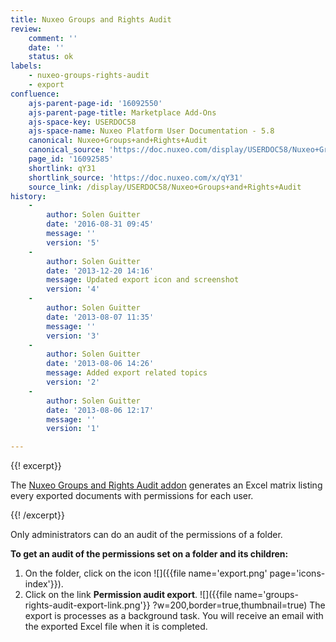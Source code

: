 ```yaml
---
title: Nuxeo Groups and Rights Audit
review:
    comment: ''
    date: ''
    status: ok
labels:
    - nuxeo-groups-rights-audit
    - export
confluence:
    ajs-parent-page-id: '16092550'
    ajs-parent-page-title: Marketplace Add-Ons
    ajs-space-key: USERDOC58
    ajs-space-name: Nuxeo Platform User Documentation - 5.8
    canonical: Nuxeo+Groups+and+Rights+Audit
    canonical_source: 'https://doc.nuxeo.com/display/USERDOC58/Nuxeo+Groups+and+Rights+Audit'
    page_id: '16092585'
    shortlink: qY31
    shortlink_source: 'https://doc.nuxeo.com/x/qY31'
    source_link: /display/USERDOC58/Nuxeo+Groups+and+Rights+Audit
history:
    - 
        author: Solen Guitter
        date: '2016-08-31 09:45'
        message: ''
        version: '5'
    - 
        author: Solen Guitter
        date: '2013-12-20 14:16'
        message: Updated export icon and screenshot
        version: '4'
    - 
        author: Solen Guitter
        date: '2013-08-07 11:35'
        message: ''
        version: '3'
    - 
        author: Solen Guitter
        date: '2013-08-06 14:26'
        message: Added export related topics
        version: '2'
    - 
        author: Solen Guitter
        date: '2013-08-06 12:17'
        message: ''
        version: '1'

---
```

{{! excerpt}}

The [Nuxeo Groups and Rights Audit addon](https://connect.nuxeo.com/nuxeo/site/marketplace/package/nuxeo-groups-rights-audit) generates an Excel matrix listing every exported documents with permissions for each user.

{{! /excerpt}}

Only administrators can do an audit of the permissions of a folder.

**To get an audit of the permissions set on a folder and its children:**

1.  On the folder, click on the icon ![]({{file name='export.png' page='icons-index'}}).
2.  Click on the link **Permission audit export**.
    ![]({{file name='groups-rights-audit-export-link.png'}} ?w=200,border=true,thumbnail=true)
    The export is processes as a background task. You will receive an email with the exported Excel file when it is completed.

&nbsp;